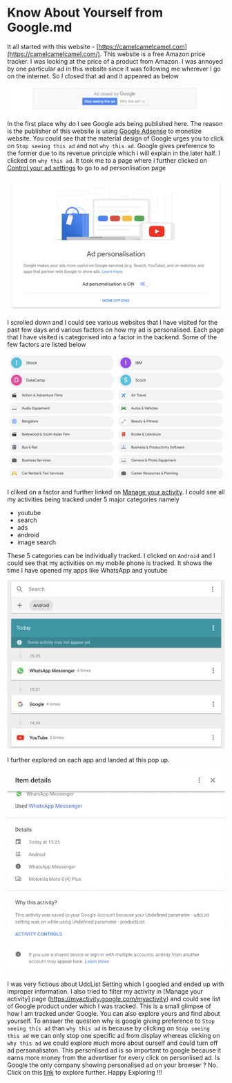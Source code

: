 # Know About Yourself from Google.md

It all started with this website - [https://camelcamelcamel.com](https://camelcamelcamel.com/). This website is a free Amazon price tracker. I was looking at the price of a product from Amazon. I was annoyed by one particular ad in this website since it was following me wherever I go on the internet. So I closed that ad and it appeared as below

![](https://raw.githubusercontent.com/ethirajsrinivasan/blogs/master/googleu/google_ads.png)

In the first place why do I see Google ads being published here. The reason is the publisher of this website is using [Google Adsense](https://www.google.com/adsense/start/#) to monetize website. You could see that the material design of Google urges you to click on `Stop seeing this ad` and not `why this ad`. Google gives preference to the former due to its revenue principle which i will explain in the later half. I clicked on `why this ad`. It took me to a page where i further clicked on [Control your ad settings](https://adssettings.google.com/authenticated) to go to ad personlisation page

![](https://raw.githubusercontent.com/ethirajsrinivasan/blogs/master/googleu/ad_personalisation.png)

I scrolled down and I could see various websites that I have visited for the past few days and various factors on how my ad is personalised. Each page that I have visited is categorised into a factor in the backend. Some of the few factors are listed below

![](https://raw.githubusercontent.com/ethirajsrinivasan/blogs/master/googleu/google_factors_ad.png)

I cliked on a factor and further linked on [Manage your activity](https://myactivity.google.com/myactivity). I could see all my activities being tracked under 5 major categories namely

* youtube
* search
* ads
* android
* image search

These 5 categories can be individually tracked. I clicked on `Android` and I could see that my activities on my mobile phone is tracked. It shows the time I have opened my apps like WhatsApp and youtube

![](https://raw.githubusercontent.com/ethirajsrinivasan/blogs/master/googleu/android_app_activity.png)

I further explored on each app and landed at this pop up.

<p class="text-center">
    <img src="https://raw.githubusercontent.com/ethirajsrinivasan/blogs/master/googleu/activity_pop_up1.png">
</p>

I was very fictious about UdcList Setting which I googled and ended up with improper information. I also tried to filter my activity in [Manage your activity] page (https://myactivity.google.com/myactivity) and could see list of Google product under which I was tracked. This is a small glimpse of how I am tracked under Google. You can also explore yours and find about yourself. To answer the question why is google giving preference to `Stop seeing this ad` than `why this ad` is because by clicking on `Stop seeing this ad` we can only stop one specific ad from display whereas clicking on `why this ad` we could explore much more about ourself and could turn off ad personalisaton. This personlised ad is so important to google because it earns more money from the advertiser for every click on personlised ad. Is Google the only company showing personalised ad on your browser ? No. Click on this [link](http://optout.aboutads.info/) to explore further. Happy Exploring !!!

